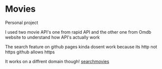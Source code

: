 # Movies
Personal project

I used two movie API's one from rapid API and the other one from Omdb website to understand how API's actually work 

The search feature on github pages kinda dosent work because its http not https github allows https

It works on a diffrent domain though!
[searchmovies](http://searchmovies.great-site.net/?i=1)
